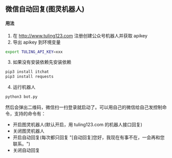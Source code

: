 ## 微信自动回复(图灵机器人)

#### 用法
1. 在 http://www.tuling123.com 注册创建公众号机器人并获取 apikey
2. 导出 apikey 到环境变量
``` bash
export TULING_API_KEY=xxx
```
3. 如果没有安装依赖先安装依赖
``` bash
pip3 install itchat
pip3 install requests
```
4. 运行机器人
``` bash
python3 bot.py
```
然后会弹出二维码，微信扫一扫登录就启动了。可以用自己的微信给自己发控制命令，支持的命令有：
- 开启图灵机器人(默认开启，用 tuling123.com 的机器人接口回复)
- 关闭图灵机器人
- 开启自动回复(每次都只回复 "[自动回复]您好，我现在有事不在，一会再和您联系。")
- 关闭自动回复
